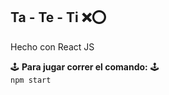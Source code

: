 ## Ta - Te - Ti ❌⭕
Hecho con React JS

🕹 **Para jugar correr el comando:** 🕹
<br>
 ```npm start```



